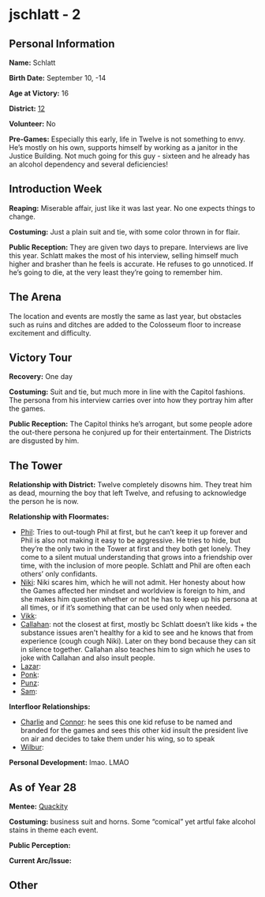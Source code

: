 # jschlatt - 2

## Personal Information
**Name:** Schlatt

**Birth Date:** September 10, -14

**Age at Victory:** 16

**District:** [12](district12.md)

**Volunteer:** No

**Pre-Games:** Especially this early, life in Twelve is not something to envy. He’s mostly on his own, supports himself by working as a janitor in the Justice Building. Not much going for this guy - sixteen and he already has an alcohol dependency and several deficiencies!

## Introduction Week
**Reaping:** Miserable affair, just like it was last year. No one expects things to change.

**Costuming:** Just a plain suit and tie, with some color thrown in for flair.

**Public Reception:** They are given two days to prepare. Interviews are live this year. Schlatt makes the most of his interview, selling himself much higher and brasher than he feels is accurate. He refuses to go unnoticed. If he’s going to die, at the very least they’re going to remember him.

## The Arena
The location and events are mostly the same as last year, but obstacles such as ruins and ditches are added to the Colosseum floor to increase excitement and difficulty. 

## Victory Tour
**Recovery:** One day

**Costuming:** Suit and tie, but much more in line with the Capitol fashions. The persona from his interview carries over into how they portray him after the games.

**Public Reception:** The Capitol thinks he’s arrogant, but some people adore the out-there persona he conjured up for their entertainment. The Districts are disgusted by him.

## The Tower
**Relationship with District:** Twelve completely disowns him. They treat him as dead, mourning the boy that left Twelve, and refusing to acknowledge the person he is now.

**Relationship with Floormates:** 
- [Phil](Philza.md): Tries to out-tough Phil at first, but he can’t keep it up forever and Phil is also not making it easy to be aggressive. He tries to hide, but they’re the only two in the Tower at first and they both get lonely. They come to a silent mutual understanding that grows into a friendship over time, with the inclusion of more people. Schlatt and Phil are often each others’ only confidants.
- [Niki](Nihachu.md): Niki scares him, which he will not admit. Her honesty about how the Games affected her mindset and worldview is foreign to him, and she makes him question whether or not he has to keep up his persona at all times, or if it’s something that can be used only when needed.
- [Vikk](Vikkstar.md): 
- [Callahan](Callahan.md): not the closest at first, mostly bc Schlatt doesn’t like kids + the substance issues aren't healthy for a kid to see and he knows that from experience (cough cough Niki). Later on they bond because they can sit in silence together. Callahan also teaches him to sign which he uses to joke with Callahan and also insult people.
- [Lazar](LazarBeam.md): 
- [Ponk](Ponk.md): 
- [Punz](Punz.md): 
- [Sam](awesamdude.md): 

**Interfloor Relationships:**
- [Charlie](../floor1/Slimecicle.md) and [Connor](../floor1/ConnorEatsPants.md): he sees this one kid refuse to be named and branded for the games and sees this other kid insult the president live on air and decides to take them under his wing, so to speak
- [Wilbur](../floor2/WilburSoot.md): 

**Personal Development:** lmao. LMAO

## As of Year 28
**Mentee:** [Quackity](../floor2/Quackity.md)

**Costuming:** business suit and horns. Some “comical” yet artful fake alcohol stains in theme each event.

**Public Perception:**

**Current Arc/Issue:**

## Other
